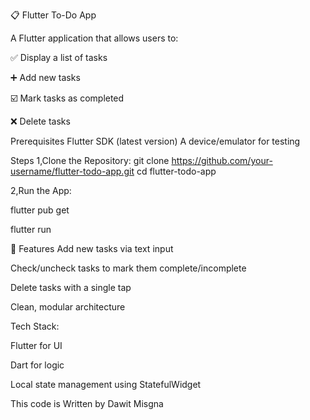 📋 Flutter To-Do App


A Flutter application that allows users to:

✅ Display a list of tasks

➕ Add new tasks

☑️ Mark tasks as completed

❌ Delete tasks


Prerequisites
Flutter SDK (latest version)
A device/emulator for testing

Steps
1,Clone the Repository:
git clone https://github.com/your-username/flutter-todo-app.git
cd flutter-todo-app

2,Run the App:

flutter pub get

flutter run


🧱 Features
Add new tasks via text input

Check/uncheck tasks to mark them complete/incomplete

Delete tasks with a single tap

Clean, modular architecture



Tech Stack:

Flutter for UI

Dart for logic

Local state management using StatefulWidget



This code is Written by Dawit Misgna 

